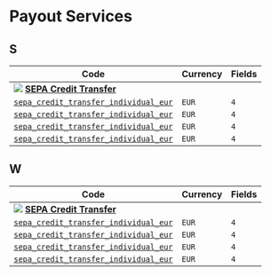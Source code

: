 # Payout Services

## S 

|                 Code                |Currency|Fields|
|-----------------------|-------------------------------------|--------|
| ![](https://static.openfintech.io/payment_methods/sepacredittransfer/logo.svg?w=400&c=v0.59.26#w24) [**SEPA Credit Transfer**](#)                |  | |
|[`sepa_credit_transfer_individual_eur`](#)|`EUR`   |`4`|
|[`sepa_credit_transfer_individual_eur`](#)|`EUR`   |`4`|
|[`sepa_credit_transfer_individual_eur`](#)|`EUR`   |`4`|
|[`sepa_credit_transfer_individual_eur`](#)|`EUR`   |`4`|

## W 

|                 Code                |Currency|Fields|
|-----------------------|-------------------------------------|--------|
| ![](https://static.openfintech.io/payment_methods/sepacredittransfer/logo.svg?w=400&c=v0.59.26#w24) [**SEPA Credit Transfer**](#)                |  | |
|[`sepa_credit_transfer_individual_eur`](#)|`EUR`   |`4`|
|[`sepa_credit_transfer_individual_eur`](#)|`EUR`   |`4`|
|[`sepa_credit_transfer_individual_eur`](#)|`EUR`   |`4`|
|[`sepa_credit_transfer_individual_eur`](#)|`EUR`   |`4`|
